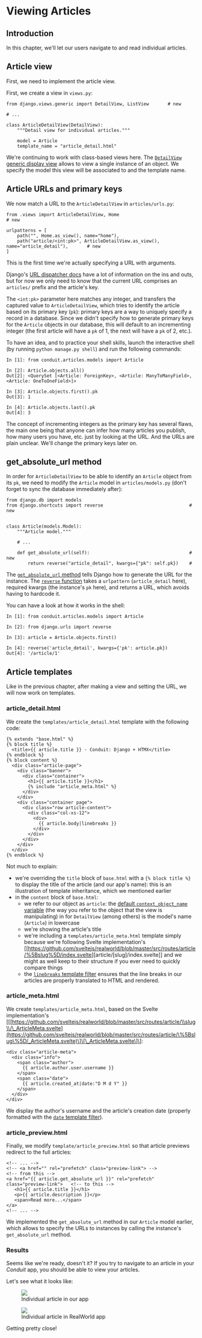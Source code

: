 # Viewing Articles

## Introduction

In this chapter, we'll let our users navigate to and read individual articles.

## Article view

First, we need to implement the article view.

First, we create a view in `views.py`:

``` { .python hl_lines="1 5-9" }
from django.views.generic import DetailView, ListView       # new

# ...

class ArticleDetailView(DetailView):
    """Detail view for individual articles."""

    model = Article
    template_name = "article_detail.html"
```

We're continuing to work with class-based views here. The [`DetailView` generic display view](https://docs.djangoproject.com/en/5.0/ref/class-based-views/generic-display/#detailview) allows to view a single instance of an object. We specify the model this view will be associated to and the template name.

## Article URLs and primary keys

We now match a URL to the `ArticleDetailView` in `articles/urls.py`:

``` { .python hl_lines="1 5" }
from .views import ArticleDetailView, Home                                              # new

urlpatterns = [
    path("", Home.as_view(), name="home"),
    path("article/<int:pk>", ArticleDetailView.as_view(), name="article_detail"),       # new
]
```

This is the first time we're actually specifying a URL with arguments.

Django's [URL dispatcher docs](https://docs.djangoproject.com/en/5.0/topics/http/urls/) have a lot of information on the ins and outs, but for now we only need to know that the current URL comprises an `articles/` prefix and the article's key.

The `<int:pk>` parameter here matches any integer, and transfers the captured value to `ArticleDetailView`, which tries to identify the article based on its primary key (`pk`): primary keys are a way to uniquely specify a record in a database. Since we didn't specify how to generate primary keys for the `Article` objects in our database, this will default to an incrementing integer (the first article will have a `pk` of 1, the next will have a `pk` of 2, etc.).

To have an idea, and to practice your shell skills, launch the interactive shell (by running `python manage.py shell`) and run the following commands:

``` { .python  }
In [1]: from conduit.articles.models import Article

In [2]: Article.objects.all()
Out[2]: <QuerySet [<Article: ForeignKey>, <Article: ManyToManyField>, <Article: OneToOneField>]>

In [3]: Article.objects.first().pk
Out[3]: 1

In [4]: Article.objects.last().pk
Out[4]: 3
```

The concept of incrementing integers as the primary key has several flaws, the main one being that anyone can infer how many articles you publish, how many users you have, etc. just by looking at the URL. And the URLs are plain unclear. We'll change the primary keys later on.

## get_absolute_url method

In order for `ArticleDetailView` to be able to identify an `Article` object from its `pk`, we need to modify the `Article` model in `articles/models.py` (don't forget to sync the database immediately after):

``` { .python hl_lines="2 10-11" }
from django.db import models
from django.shortcuts import reverse                                # new


class Article(models.Model):
    """Article model."""

    # ...

    def get_absolute_url(self):                                     # new
        return reverse("article_detail", kwargs={"pk": self.pk})    #
```

The [`get_absolute_url` method](https://docs.djangoproject.com/en/5.0/ref/models/instances/#get-absolute-url) tells Django how to generate the URL for the instance. The [`reverse` function](https://docs.djangoproject.com/en/5.0/ref/urlresolvers/#reverse) takes a `urlpattern` (`article_detail` here), required kwargs (the instance's `pk` here), and returns a URL, which avoids having to hardcode it.

You can have a look at how it works in the shell:

``` { .python  }
In [1]: from conduit.articles.models import Article

In [2]: from django.urls import reverse

In [3]: article = Article.objects.first()

In [4]: reverse('article_detail', kwargs={'pk': article.pk})
Out[4]: '/article/1'
```

## Article templates

Like in the previous chapter, after making a view and setting the URL, we will now work on templates.

### article_detail.html

We create the `templates/article_detail.html` template with the following code:

``` { .html  }
{% extends "base.html" %}
{% block title %}
  <title>{{ article.title }} - Conduit: Django + HTMX</title>
{% endblock %}
{% block content %}
  <div class="article-page">
    <div class="banner">
      <div class="container">
        <h1>{{ article.title }}</h1>
        {% include "article_meta.html" %}
      </div>
    </div>
    <div class="container page">
      <div class="row article-content">
        <div class="col-xs-12">
          <div>
            {{ article.body|linebreaks }}
          </div>
        </div>
      </div>
    </div>
  </div>
{% endblock %}
```

Not much to explain:

- we're overriding the `title` block of `base.html` with a `{% block title %}` to display the title of the article (and our app's name): this is an illustration of template inheritance, which we mentioned earlier
- in the `content` block of `base.html`:
  - we refer to our object as `article`: the [default `context_object_name` variable](https://docs.djangoproject.com/en/5.0/ref/class-based-views/mixins-single-object/#django.views.generic.detail.SingleObjectMixin.get_context_object_name) (the way you refer to the object that the view is manipulating) in for `DetailView` (among others) is the model's name (`Article`) in lowercase
  - we're showing the article's title
  - we're including a `templates/article_meta.html` template simply because we're following Svelte implementation's \[\[<https://github.com/sveltejs/realworld/blob/master/src/routes/article/%5Bslug%5D/index.svelte>\]\[article/\[slug\]/index.svelte\]\] and we might as well keep to their structure if you ever need to quickly compare things
  - the [`linebreaks` template filter](https://docs.djangoproject.com/en/5.0/ref/templates/builtins/#linebreaks) ensures that the line breaks in our articles are properly translated to HTML and rendered.

### article_meta.html

We create `templates/article_meta.html`, based on the Svelte implementation's \[\[[https://github.com/sveltejs/realworld/blob/master/src/routes/article/\\slug\\/\_ArticleMeta.svelte](https://github.com/sveltejs/realworld/blob/master/src/routes/article/\%5Bslug\%5D/_ArticleMeta.svelte)\]\[\_ArticleMeta.svelte\]\]:

``` { .html  }
<div class="article-meta">
  <div class="info">
    <span class="author">
      {{ article.author.user.username }}
    </span>
    <span class="date">
      {{ article.created_at|date:"D M d Y" }}
    </span>
  </div>
</div>
```

We display the author's username and the article's creation date (properly formatted with the [`date` template filter](https://docs.djangoproject.com/en/5.0/ref/templates/builtins/#date)).

### article_preview.html

Finally, we modify `template/article_preview.html` so that article previews redirect to the full articles:

``` { .html hl_lines="3" }
<!-- ... -->
<!-- <a href="" rel="prefetch" class="preview-link"> -->                        <!-- from this -->
<a href="{{ article.get_absolute_url }}" rel="prefetch" class="preview-link">   <!-- to this -->
   <h1>{{ article.title }}</h1>
   <p>{{ article.description }}</p>
   <span>Read more...</span>
</a>
<!-- ... -->
```

We implemented the `get_absolute_url` method in our `Article` model earlier, which allows to specify the URLs to instances by calling the instance's `get_absolute_url` method.

### Results

Seems like we're ready, doesn't it? If you try to navigate to an article in your *Conduit* app, you should be able to view your articles.

Let's see what it looks like:

<figure width="600">
<img src="../assets/article_detail.png" />
<figcaption>Individual article in our app</figcaption>
</figure>

<figure width="600">
<img src="../assets/article_detail - realworld.png" />
<figcaption>Individual article in RealWorld app</figcaption>
</figure>

Getting pretty close!


